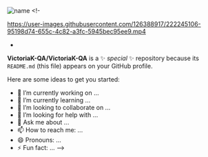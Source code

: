 ![name]()
<!-

https://user-images.githubusercontent.com/126388917/222245106-95198d74-655c-4c82-a3fc-5945bec95ee9.mp4

-
**VictoriaK-QA/VictoriaK-QA** is a ✨ _special_ ✨ repository because its `README.md` (this file) appears on your GitHub profile.

Here are some ideas to get you started:

- 🔭 I’m currently working on ...
- 🌱 I’m currently learning ...
- 👯 I’m looking to collaborate on ...
- 🤔 I’m looking for help with ...
- 💬 Ask me about ...
- 📫 How to reach me: ...
- 😄 Pronouns: ...
- ⚡ Fun fact: ...
-->
